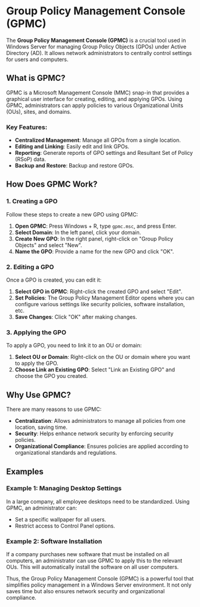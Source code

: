 # Group Policy Management Console (GPMC)

The **Group Policy Management Console (GPMC)** is a crucial tool used in Windows Server for managing Group Policy Objects (GPOs) under Active Directory (AD). It allows network administrators to centrally control settings for users and computers.

## What is GPMC?

GPMC is a Microsoft Management Console (MMC) snap-in that provides a graphical user interface for creating, editing, and applying GPOs. Using GPMC, administrators can apply policies to various Organizational Units (OUs), sites, and domains.

### Key Features:
- **Centralized Management**: Manage all GPOs from a single location.
- **Editing and Linking**: Easily edit and link GPOs.
- **Reporting**: Generate reports of GPO settings and Resultant Set of Policy (RSoP) data.
- **Backup and Restore**: Backup and restore GPOs.

## How Does GPMC Work?

### 1. Creating a GPO

Follow these steps to create a new GPO using GPMC:

1. **Open GPMC**: Press Windows + R, type `gpmc.msc`, and press Enter.
2. **Select Domain**: In the left panel, click your domain.
3. **Create New GPO**: In the right panel, right-click on "Group Policy Objects" and select "New".
4. **Name the GPO**: Provide a name for the new GPO and click "OK".

### 2. Editing a GPO

Once a GPO is created, you can edit it:

1. **Select GPO in GPMC**: Right-click the created GPO and select "Edit".
2. **Set Policies**: The Group Policy Management Editor opens where you can configure various settings like security policies, software installation, etc.
3. **Save Changes**: Click "OK" after making changes.

### 3. Applying the GPO

To apply a GPO, you need to link it to an OU or domain:

1. **Select OU or Domain**: Right-click on the OU or domain where you want to apply the GPO.
2. **Choose Link an Existing GPO**: Select "Link an Existing GPO" and choose the GPO you created.

## Why Use GPMC?

There are many reasons to use GPMC:

- **Centralization**: Allows administrators to manage all policies from one location, saving time.
- **Security**: Helps enhance network security by enforcing security policies.
- **Organizational Compliance**: Ensures policies are applied according to organizational standards and regulations.

## Examples

### Example 1: Managing Desktop Settings

In a large company, all employee desktops need to be standardized. Using GPMC, an administrator can:

- Set a specific wallpaper for all users.
- Restrict access to Control Panel options.

### Example 2: Software Installation

If a company purchases new software that must be installed on all computers, an administrator can use GPMC to apply this to the relevant OUs. This will automatically install the software on all user computers.

Thus, the Group Policy Management Console (GPMC) is a powerful tool that simplifies policy management in a Windows Server environment. It not only saves time but also ensures network security and organizational compliance.
